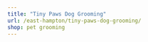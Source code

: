 ```yaml
---
title: "Tiny Paws Dog Grooming"
url: /east-hampton/tiny-paws-dog-grooming/
shop: pet grooming
---
```

